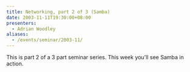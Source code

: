 ```yaml
---
title: Networking, part 2 of 3 (Samba)
date: 2003-11-11T19:30:00+08:00
presenters:
  - Adrian Woodley
aliases:
  - /events/seminar/2003-11/
---
```


This is part 2 of a 3 part seminar series. This week you'll see Samba
in action.

<!--**Where:** Central TAFE Lecture Theatre, Perth\ -->
